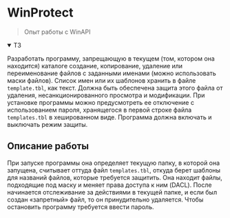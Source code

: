 # WinProtect
> Опыт работы с WinAPI

<details open>
  <summary>ТЗ</summary>
  
  Разработать программу, запрещающую в текущем (том, котором она находится) каталоге создание, копирование, удаление или переименование файлов с заданными именами (можно использовать маски файлов). Список имен или их шаблонов хранить в файле `template.tbl`, как текст. Должна быть обеспечена защита этого файла от удаления, несанкционированного просмотра и модификации. При установке программы можно предусмотреть ее отключение с использованием пароля, хранящегося в первой строке файла `templates.tbl` в хешированном виде. Программа должна включать и выключать режим защиты.
  
</details>

## Описание работы 

При запуске программы она определяет текущую папку, в которой она запущена, считывает оттуда файл `templates.tbl`, откуда берет шаблоны для названий файлов, которые требуется защитить. Она находит файлы, подходящие под маску и меняет права доступа к ним (DACL). После начинается отслеживание за действиями в текущей папке, и если был создан «запретный» файл, то он принудительно удаляется. Чтобы остановить программу требуется ввести пароль.
